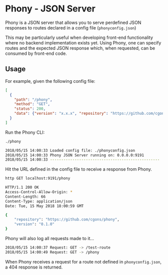 # Phony - JSON Server

Phony is a JSON server that allows you to serve perdefined JSON responses to routes declared in a config file (`phonyconfig.json`)

This may be particularly useful when developing front-end functionality where no backend implementation exists yet. Using Phony, one can specify routes and the expected JSON response which, when requested, can be consumed by front-end code.

## Usage

For example, given the following config file:
```json
[
  {
    "path": "/phony",
    "method": "GET",
    "status": 200,
    "data": {"version": "x.x.x", "repository": "https://github.com/cgons/phony"}
  }
]
```

Run the Phony CLI:
```bash
./phony

2018/05/15 14:00:33 Loaded config file: ./phonyconfig.json
2018/05/15 14:00:33 Phony JSON Server running on: 0.0.0.0:9191
2018/05/15 14:00:33 -------------------------------------------------
```
Hit the URL defined in the config file to receive a response from Phony.
```bash
http GET localhost:9191/phony

HTTP/1.1 200 OK
Access-Control-Allow-Origin: *
Content-Length: 66
Content-Type: application/json
Date: Tue, 15 May 2018 18:00:59 GMT

{
    "repository": "https://github.com/cgons/phony",
    "version": "0.1.0"
}
```

Phony will also log all requests made to it...
```bash
2018/05/15 14:00:37 Request: GET -> /test-route
2018/05/15 14:00:49 Request: GET -> /phony
```

When Phony receives a request for a route not defined in `phonyconfig.json`, a 404 response is returned.

